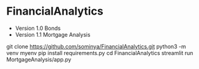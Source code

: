 # FinancialAnalytics

- Version 1.0 Bonds
- Version 1.1 Mortgage Analysis

git clone https://github.com/sominya/FinancialAnalytics.git
python3 -m venv myenv
pip install requirements.py
cd FinancialAnalytics
streamlit run MortgageAnalysis/app.py
